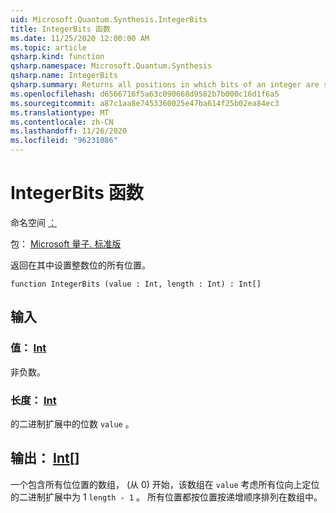 ```yaml
---
uid: Microsoft.Quantum.Synthesis.IntegerBits
title: IntegerBits 函数
ms.date: 11/25/2020 12:00:00 AM
ms.topic: article
qsharp.kind: function
qsharp.namespace: Microsoft.Quantum.Synthesis
qsharp.name: IntegerBits
qsharp.summary: Returns all positions in which bits of an integer are set.
ms.openlocfilehash: d6566716f5a63c090668d9582b7b000c16d1f6a5
ms.sourcegitcommit: a87c1aa8e7453360025e47ba614f25b02ea84ec3
ms.translationtype: MT
ms.contentlocale: zh-CN
ms.lasthandoff: 11/26/2020
ms.locfileid: "96231086"
---
```

# <a name="integerbits-function"></a>IntegerBits 函数

命名空间 [：](xref:Microsoft.Quantum.Synthesis)

包： [Microsoft 量子. 标准版](https://nuget.org/packages/Microsoft.Quantum.Standard)


返回在其中设置整数位的所有位置。

```qsharp
function IntegerBits (value : Int, length : Int) : Int[]
```


## <a name="input"></a>输入

### <a name="value--int"></a>值： [Int](xref:microsoft.quantum.lang-ref.int)

非负数。


### <a name="length--int"></a>长度： [Int](xref:microsoft.quantum.lang-ref.int)

的二进制扩展中的位数 `value` 。



## <a name="output--int"></a>输出： [Int](xref:microsoft.quantum.lang-ref.int)[]

一个包含所有位位置的数组， (从 0) 开始，该数组在 `value` 考虑所有位向上定位的二进制扩展中为 1 `length - 1` 。  所有位置都按位置按递增顺序排列在数组中。